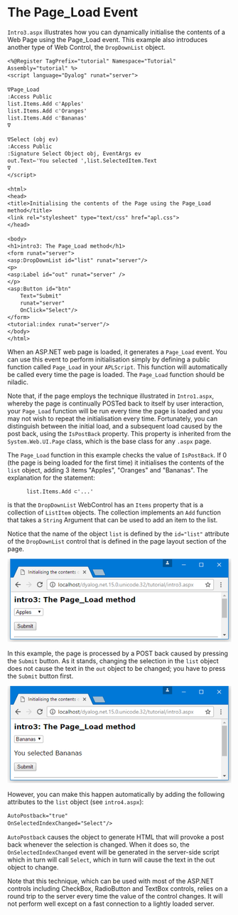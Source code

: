 <h1 class="heading"><span class="name">The Page_Load Event</span></h1>

`Intro3.aspx` illustrates how you can dynamically initialise the contents of a Web Page using the Page_Load event. This example also introduces another type of Web Control, the `DropDownList` object.
```
<%@Register TagPrefix="tutorial" Namespace="Tutorial" Assembly="tutorial" %>
<script language="Dyalog" runat="server">

∇Page_Load 
:Access Public
list.Items.Add ⊂'Apples'
list.Items.Add ⊂'Oranges'
list.Items.Add ⊂'Bananas'
∇

∇Select (obj ev)
:Access Public
:Signature Select Object obj, EventArgs ev
out.Text←'You selected ',list.SelectedItem.Text
∇
</script>

<html>
<head>
<title>Initialising the contents of the Page using the Page_Load method</title>
<link rel="stylesheet" type="text/css" href="apl.css">
</head>

<body>
<h1>intro3: The Page_Load method</h1>
<form runat="server">
<asp:DropDownList id="list" runat="server"/>
<p>
<asp:Label id="out" runat="server" />
</p>
<asp:Button id="btn" 
	Text="Submit"
	runat="server"
	OnClick="Select"/>
</form>
<tutorial:index runat="server"/>
</body>
</html>
```

When an ASP.NET web page is loaded, it generates a `Page_Load` event. You can use this event to perform initialisation simply by defining a public function called `Page_Load` in your `APLScript`. This function will automatically be called every time the page is loaded. The `Page_Load` function should be niladic.

Note that, if the page employs the technique illustrated in `Intro1.aspx`, whereby the page is continually POSTed back to itself by user interaction, your `Page_Load` function will be run every time the page is loaded and you may not wish to repeat the initialisation every time. Fortunately, you can distinguish between the initial load, and a subsequent load caused by the post back, using the `IsPostBack` property. This property is inherited from the `System.Web.UI.Page` class, which is the base class for any `.aspx` page.

The `Page_Load` function in this example checks the value of `IsPostBack`. If 0 (the page is being loaded for the first time) it initialises the contents of the `list` object, adding 3 items "Apples", "Oranges" and "Bananas". The explanation for the statement:
```apl
      list.Items.Add ⊂'...'
```

is that the `DropDownList` WebControl has an `Items` property that is a collection of `ListItem` objects. The collection implements an `Add` function that takes a `String` Argument that can be used to add an item to the list.

Notice that the name of the object `list` is defined by the `id="list"` attribute of the `DropDownList` control that is defined in the page layout section of the page.

![](../img/intro3-1.png)

In this example, the page is processed by a POST back caused by pressing the `Submit` button. As it stands, changing the selection in the `list` object does not cause the text in the `out` object to be changed; you have to press the `Submit` button first.

![](../img/intro3-2.png)

However, you can make this happen automatically by adding the following attributes to the `list` object (see `intro4.aspx`):

```xml
AutoPostback="true"
OnSelectedIndexChanged="Select"/>
```

`AutoPostback` causes the object to generate HTML that will provoke a post back whenever the selection is changed. When it does so, the `OnSelectedIndexChanged` event will be generated in the server-side script which in turn will call `Select`, which in turn will cause the text in the out object to change.

Note that this technique, which can be used with most of the ASP.NET controls including CheckBox, RadioButton and TextBox controls, relies on a round trip to the server every time the value of the control changes. It will not perform well except on a fast connection to a lightly loaded server.
